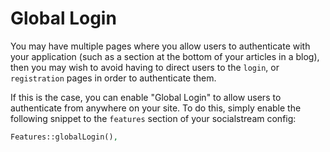 # Global Login

You may have multiple pages where you allow users to authenticate with your application (such as a section at the bottom of your articles in a blog), then you may wish to avoid having to direct users to the `login`, or `registration` pages in order to authenticate them.

If this is the case, you can enable "Global Login" to allow users to authenticate from anywhere on your site. To do this, simply enable the following snippet to the `features` section of your socialstream config:

```php
Features::globalLogin(),
```
